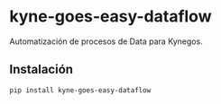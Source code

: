 # kyne-goes-easy-dataflow

Automatización de procesos de Data para Kynegos.

## Instalación

```bash
pip install kyne-goes-easy-dataflow
